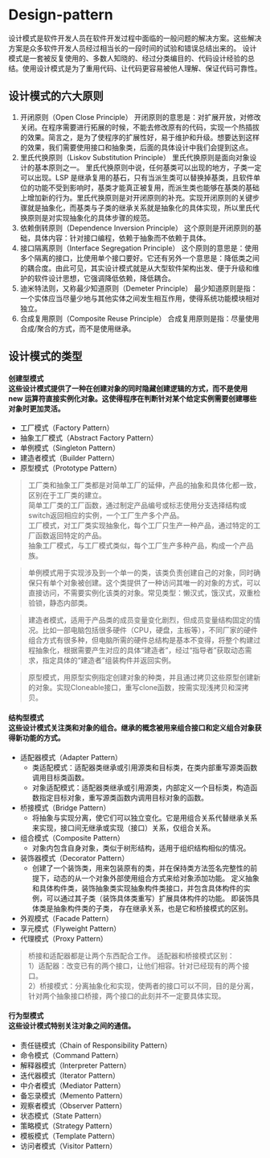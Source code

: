# Design-pattern

   设计模式是软件开发人员在软件开发过程中面临的一般问题的解决方案。这些解决方案是众多软件开发人员经过相当长的一段时间的试验和错误总结出来的。
设计模式是一套被反复使用的、多数人知晓的、经过分类编目的、代码设计经验的总结。使用设计模式是为了重用代码、让代码更容易被他人理解、保证代码可靠性。 

设计模式的六大原则
----
1. 开闭原则（Open Close Principle）
开闭原则的意思是：对扩展开放，对修改关闭。在程序需要进行拓展的时候，不能去修改原有的代码，实现一个热插拔的效果。简言之，是为了使程序的扩展性好，易于维护和升级。想要达到这样的效果，我们需要使用接口和抽象类，后面的具体设计中我们会提到这点。
2. 里氏代换原则（Liskov Substitution Principle）
里氏代换原则是面向对象设计的基本原则之一。 里氏代换原则中说，任何基类可以出现的地方，子类一定可以出现。LSP 是继承复用的基石，只有当派生类可以替换掉基类，且软件单位的功能不受到影响时，基类才能真正被复用，而派生类也能够在基类的基础上增加新的行为。里氏代换原则是对开闭原则的补充。实现开闭原则的关键步骤就是抽象化，而基类与子类的继承关系就是抽象化的具体实现，所以里氏代换原则是对实现抽象化的具体步骤的规范。
3. 依赖倒转原则（Dependence Inversion Principle）
这个原则是开闭原则的基础，具体内容：针对接口编程，依赖于抽象而不依赖于具体。
4. 接口隔离原则（Interface Segregation Principle）
这个原则的意思是：使用多个隔离的接口，比使用单个接口要好。它还有另外一个意思是：降低类之间的耦合度。由此可见，其实设计模式就是从大型软件架构出发、便于升级和维护的软件设计思想，它强调降低依赖，降低耦合。
5. 迪米特法则，又称最少知道原则（Demeter Principle）
最少知道原则是指：一个实体应当尽量少地与其他实体之间发生相互作用，使得系统功能模块相对独立。
6. 合成复用原则（Composite Reuse Principle）
合成复用原则是指：尽量使用合成/聚合的方式，而不是使用继承。

设计模式的类型
-----
#### 创建型模式<br>这些设计模式提供了一种在创建对象的同时隐藏创建逻辑的方式，而不是使用 new 运算符直接实例化对象。这使得程序在判断针对某个给定实例需要创建哪些对象时更加灵活。
- 工厂模式（Factory Pattern）
- 抽象工厂模式（Abstract Factory Pattern）
- 单例模式（Singleton Pattern）
- 建造者模式（Builder Pattern）
- 原型模式（Prototype Pattern）

> 工厂类和抽象工厂类都是对简单工厂的延伸，产品的抽象和具体化都一致，区别在于工厂类的建立。<br>
  简单工厂类的工厂函数，通过制定产品编号或标志使用分支选择结构或switch返回相应的实例，一个工厂生产多个产品。<br>
  工厂模式，对工厂类实现抽象化，每个工厂只生产一种产品，通过特定的工厂函数返回特定的产品。<br>
  抽象工厂模式，与工厂模式类似，每个工厂生产多种产品，构成一个产品族。<br>

> 单例模式用于实现涉及到一个单一的类，该类负责创建自己的对象，同时确保只有单个对象被创建。这个类提供了一种访问其唯一的对象的方式，可以直接访问，不需要实例化该类的对象。常见类型：懒汉式，饿汉式，双重检验锁，静态内部类。

> 建造者模式，适用于产品类的成员变量变化剧烈，但成员变量结构固定的情况。比如一部电脑包括很多硬件（CPU，硬盘，主板等），不同厂家的硬件组合方式有很多种，但电脑所需的硬件总结构是基本不变得，将整个构建过程抽象化，根据需要产生对应的具体“建造者”，经过“指导者”获取动态需求，指定具体的“建造者”组装构件并返回实例。

> 原型模式，用原型实例指定创建对象的种类，并且通过拷贝这些原型创建新的对象。实现Cloneable接口，重写clone函数，按需实现浅拷贝和深拷贝。
#### 结构型模式<br>这些设计模式关注类和对象的组合。继承的概念被用来组合接口和定义组合对象获得新功能的方式。
- 适配器模式（Adapter Pattern）
    - 类适配模式：适配器类继承或引用源类和目标类，在类内部重写源类函数调用目标类函数。
    - 对象适配模式：适配器类继承或引用源类，内部定义一个目标类，构造函数指定目标对象，重写源类函数内调用目标对象的函数。
- 桥接模式（Bridge Pattern）
   - 将抽象与实现分离，使它们可以独立变化。它是用组合关系代替继承关系来实现，接口间无继承或实现（接口）关系，仅组合关系。
- 组合模式（Composite Pattern）
   - 对象内包含自身对象，类似于树形结构，适用于组织结构相似的情况。
- 装饰器模式（Decorator Pattern）
   - 创建了一个装饰类，用来包装原有的类，并在保持类方法签名完整性的前提下，动态的从一个对象外部使用组合方式来给对象添加功能。
     定义抽象和具体构件类，装饰抽象类实现抽象构件类接口，并包含具体构件的实例，可以通过其子类（装饰具体类重写）扩展具体构件的功能。
     即装饰具体类是抽象构件类的子类， 存在继承关系，也是它和桥接模式的区别。
- 外观模式（Facade Pattern）
- 享元模式（Flyweight Pattern）
- 代理模式（Proxy Pattern）

> 桥接和适配器都是让两个东西配合工作。
  适配器和桥接模式区别：<br>
  1）适配器：改变已有的两个接口，让他们相容。针对已经现有的两个接口。<br>
  2）桥接模式：分离抽象化和实现，使两者的接口可以不同，目的是分离，针对两个抽象接口桥接，两个接口的此刻并不一定要具体实现。
#### 行为型模式<br>这些设计模式特别关注对象之间的通信。
- 责任链模式（Chain of Responsibility Pattern）
- 命令模式（Command Pattern）
- 解释器模式（Interpreter Pattern）
- 迭代器模式（Iterator Pattern）
- 中介者模式（Mediator Pattern）
- 备忘录模式（Memento Pattern）
- 观察者模式（Observer Pattern）
- 状态模式（State Pattern）
- 策略模式（Strategy Pattern）
- 模板模式（Template Pattern）
- 访问者模式（Visitor Pattern）
